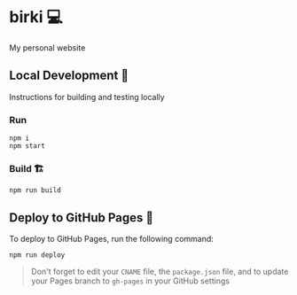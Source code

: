 # birki 💻

My personal website

## Local Development 🔨

Instructions for building and testing locally

### Run

```shell
npm i
npm start
```

### Build 🏗️

```shell
npm run build
```

## Deploy to GitHub Pages 🚀

To deploy to GitHub Pages, run the following command:

```shell
npm run deploy
```

> Don't forget to edit your `CNAME` file, the `package.json` file, and to update your Pages branch to `gh-pages` in your GitHub settings
